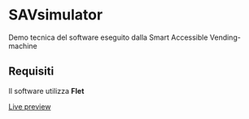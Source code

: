 # SAVsimulator
Demo tecnica del software eseguito dalla Smart Accessible Vending-machine

## Requisiti
Il software utilizza <b>Flet</b>

<a href="https://9000-idx-savsimulator-1744361565051.cluster-rz2e7e5f5ff7owzufqhsecxujc.cloudworkstations.dev/?monospaceUid=17741">Live preview</a>
